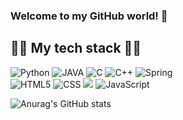 ### Welcome to my GitHub world! 🚀

## 👨‍💻 My tech stack 👨‍💻

<img alt="Python" src ="https://img.shields.io/badge/Python-3776AB.svg?&style=for-the-badge&logo=Python&logoColor=white"/></a>
<img alt="JAVA" src ="https://img.shields.io/badge/JAVA-C9284D.svg?&style=for-the-badge&logo=java&logoColor=white"/></a>
<img alt="C" src ="https://img.shields.io/badge/C-3F5767?style=for-the-badge&logo=C&logoColor=white"/></a>
<img alt="C++" src ="https://img.shields.io/badge/C++-00599C?style=for-the-badge&logo=C%2B%2B&logoColor=white"/></a>
<img alt="Spring" src ="https://img.shields.io/badge/Spring-6DB33F.svg?style=for-the-badge&logo=Spring&logoColor=white"/><br>
<img alt = "HTML5" src = "https://img.shields.io/badge/HTML5-E34F26?style=for-the-badge&logo=HTML5&logoColor=white"/>
<img alt = "CSS" src="https://img.shields.io/badge/CSS-1572B6?style=for-the-badge&logo=CSS3&logoColor=white"/></a>
<img src="https://img.shields.io/badge/C++-00599C?style=for-the-badge&logo=C%2B%2B&logoColor=white"/></a>
<img alt="JavaScript" src ="https://img.shields.io/badge/JavaScript-F7DF1E.svg?&style=for-the-badge&logo=JavaScript&logoColor=white"/>




![Anurag's GitHub stats](https://github-readme-stats.vercel.app/api?username=choidongkuen&show_icons=true&theme=radical)
